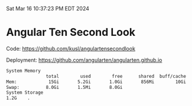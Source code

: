 Sat Mar 16 10:37:23 PM EDT 2024

# Angular Ten Second Look

Code: https://github.com/kusl/angulartensecondlook

Deployment: https://github.com/angularten/angularten.github.io

```bash
System Memory
               total        used        free      shared  buff/cache   available
Mem:            15Gi       5.2Gi       1.0Gi       856Mi        10Gi        10Gi
Swap:          8.0Gi       1.5Mi       8.0Gi
System Storage
1.2G	.
```
```bash
